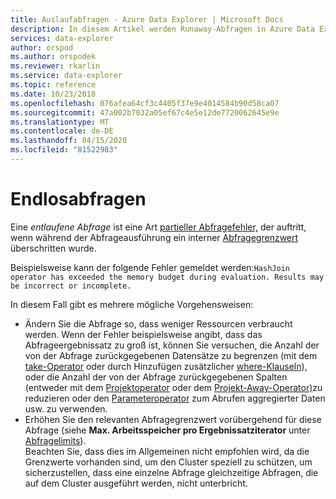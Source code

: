 ```yaml
---
title: Auslaufabfragen - Azure Data Explorer | Microsoft Docs
description: In diesem Artikel werden Runaway-Abfragen in Azure Data Explorer beschrieben.
services: data-explorer
author: orspod
ms.author: orspodek
ms.reviewer: rkarlin
ms.service: data-explorer
ms.topic: reference
ms.date: 10/23/2018
ms.openlocfilehash: 076afea64cf3c4405f37e9e4014584b90d58ca07
ms.sourcegitcommit: 47a002b7032a05ef67c4e5e12de7720062645e9e
ms.translationtype: MT
ms.contentlocale: de-DE
ms.lasthandoff: 04/15/2020
ms.locfileid: "81522983"
---
```

# <a name="runaway-queries"></a>Endlosabfragen

Eine *entlaufene Abfrage* ist eine Art [partieller Abfragefehler,](partialqueryfailures.md) der auftritt, wenn während der Abfrageausführung ein interner [Abfragegrenzwert](querylimits.md) überschritten wurde.

Beispielsweise kann der folgende Fehler gemeldet werden:`HashJoin operator has exceeded the memory budget during evaluation. Results may be incorrect or incomplete.`

In diesem Fall gibt es mehrere mögliche Vorgehensweisen:
* Ändern Sie die Abfrage so, dass weniger Ressourcen verbraucht werden. Wenn der Fehler beispielsweise angibt, dass das Abfrageergebnissatz zu groß ist, können Sie versuchen, die Anzahl der von der Abfrage zurückgegebenen Datensätze zu begrenzen (mit dem [take-Operator](../query/takeoperator.md) oder durch Hinzufügen zusätzlicher [where-Klauseln](../query/whereoperator.md)), oder die Anzahl der von der Abfrage zurückgegebenen Spalten (entweder mit dem [Projektoperator](../query/projectoperator.md) oder dem [Projekt-Away-Operator)](../query/projectawayoperator.md)zu reduzieren oder den [Parameteroperator](../query/summarizeoperator.md) zum Abrufen aggregierter Daten usw. zu verwenden.
* Erhöhen Sie den relevanten Abfragegrenzwert vorübergehend für diese Abfrage (siehe **Max. Arbeitsspeicher pro Ergebnissatziterator** unter [Abfragelimits](querylimits.md)).  
  Beachten Sie, dass dies im Allgemeinen nicht empfohlen wird, da die Grenzwerte vorhanden sind, um den Cluster speziell zu schützen, um sicherzustellen, dass eine einzelne Abfrage gleichzeitige Abfragen, die auf dem Cluster ausgeführt werden, nicht unterbricht.
  
  
  